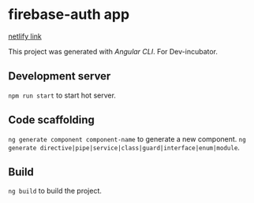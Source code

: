 # firebase-auth app

[netlify link](https://elusiveway-firebase-auth.netlify.app/)  


This project was generated with *Angular CLI*.
For Dev-incubator.

## Development server
`npm run start` to start hot server.

## Code scaffolding
`ng generate component component-name` to generate a new component. 
`ng generate directive|pipe|service|class|guard|interface|enum|module`.  

## Build
`ng build` to build the project.
